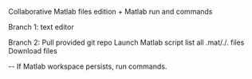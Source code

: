 Collaborative Matlab files edition + Matlab run and commands


Branch 1:
text editor

Branch 2:
Pull provided git repo
Launch Matlab script
list all .mat/./. files
Download files

--
If Matlab workspace persists, run commands.
